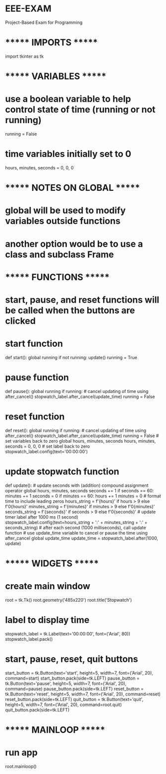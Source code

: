 # EEE-EXAM
Project-Based Exam for Programming
# ***** IMPORTS *****
import tkinter as tk

# ***** VARIABLES *****
# use a boolean variable to help control state of time (running or not running)
running = False
# time variables initially set to 0
hours, minutes, seconds = 0, 0, 0

# ***** NOTES ON GLOBAL *****
# global will be used to modify variables outside functions
# another option would be to use a class and subclass Frame

# ***** FUNCTIONS *****
# start, pause, and reset functions will be called when the buttons are clicked
# start function
def start():
    global running
    if not running:
        update()
        running = True

# pause function
def pause():
    global running
    if running:
        # cancel updating of time using after_cancel()
        stopwatch_label.after_cancel(update_time)
        running = False

# reset function
def reset():
    global running
    if running:
        # cancel updating of time using after_cancel()
        stopwatch_label.after_cancel(update_time)
        running = False
    # set variables back to zero
    global hours, minutes, seconds
    hours, minutes, seconds = 0, 0, 0
    # set label back to zero
    stopwatch_label.config(text='00:00:00')

# update stopwatch function
def update():
    # update seconds with (addition) compound assignment operator
    global hours, minutes, seconds
    seconds += 1
    if seconds == 60:
        minutes += 1
        seconds = 0
    if minutes == 60:
        hours += 1
        minutes = 0
    # format time to include leading zeros
    hours_string = f'{hours}' if hours > 9 else f'0{hours}'
    minutes_string = f'{minutes}' if minutes > 9 else f'0{minutes}'
    seconds_string = f'{seconds}' if seconds > 9 else f'0{seconds}'
    # update timer label after 1000 ms (1 second)
    stopwatch_label.config(text=hours_string + ':' + minutes_string + ':' + seconds_string)
    # after each second (1000 milliseconds), call update function
    # use update_time variable to cancel or pause the time using after_cancel
    global update_time
    update_time = stopwatch_label.after(1000, update)

# ***** WIDGETS *****
# create main window
root = tk.Tk()
root.geometry('485x220')
root.title('Stopwatch')

# label to display time
stopwatch_label = tk.Label(text='00:00:00', font=('Arial', 80))
stopwatch_label.pack()

# start, pause, reset, quit buttons
start_button = tk.Button(text='start', height=5, width=7, font=('Arial', 20), command=start)
start_button.pack(side=tk.LEFT)
pause_button = tk.Button(text='pause', height=5, width=7, font=('Arial', 20), command=pause)
pause_button.pack(side=tk.LEFT)
reset_button = tk.Button(text='reset', height=5, width=7, font=('Arial', 20), command=reset)
reset_button.pack(side=tk.LEFT)
quit_button = tk.Button(text='quit', height=5, width=7, font=('Arial', 20), command=root.quit)
quit_button.pack(side=tk.LEFT)

# ***** MAINLOOP *****
# run app
root.mainloop()
